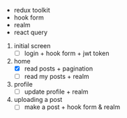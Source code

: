 - redux toolkit
- hook form
- realm
- react query

1. initial screen
   - [ ] login + hook form + jwt token
2. home
   - [x] read posts + pagination
   - [ ] read my posts + realm
3. profile
   - [ ] update profile + realm
4. uploading a post
   - [ ] make a post + hook form & realm
